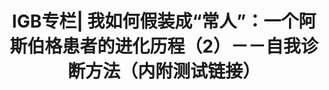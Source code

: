 ---
title: IGB专栏| 我如何假装成“常人”：一个阿斯伯格患者的进化历程（2）－－自我诊断方法（内附测试链接）
tags: [ASD, 自闭症, AS]
color: secondary
description: 自我诊断是为了更好的认识与提高自己，它绝对不是一个借口，也不是赚取别人怜悯的工具。
external_url: http://mp.weixin.qq.com/s?__biz=MzIyMzgyMjY5NQ==&amp;mid=2247483666&amp;idx=1&amp;sn=a607027b02f60997a7265d4633181bb3&amp;chksm=e819171adf6e9e0cd29c0782081282bac5e33681d928d8fd157e75d4d173efbaefaa77700bdf&amp;scene=27#wechat_redirect
---